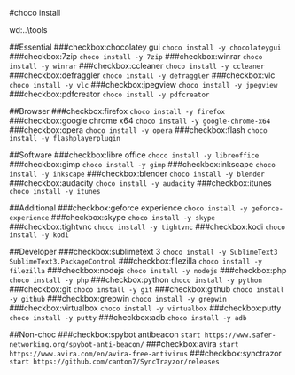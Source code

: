 #choco install

wd:..\tools

##Essential
###checkbox:chocolatey gui
`choco install -y chocolateygui`
###checkbox:7zip
`choco install -y 7zip`
###checkbox:winrar
`choco install -y winrar`
###checkbox:ccleaner
`choco install -y ccleaner`
###checkbox:defraggler
`choco install -y defraggler`
###checkbox:vlc
`choco install -y vlc`
###checkbox:jpegview
`choco install -y jpegview`
###checkbox:pdfcreator
`choco install -y pdfcreator`

##Browser
###checkbox:firefox
`choco install -y firefox`
###checkbox:google chrome x64
`choco install -y google-chrome-x64`
###checkbox:opera
`choco install -y opera`
###checkbox:flash
`choco install -y flashplayerplugin`

##Software
###checkbox:libre office
`choco install -y libreoffice`
###checkbox:gimp
`choco install -y gimp`
###checkbox:inkscape
`choco install -y inkscape`
###checkbox:blender
`choco install -y blender`
###checkbox:audacity
`choco install -y audacity`
###checkbox:itunes
`choco install -y itunes`

##Additional
###checkbox:geforce experience
`choco install -y geforce-experience`
###checkbox:skype
`choco install -y skype`
###checkbox:tightvnc
`choco install -y tightvnc`
###checkbox:kodi
`choco install -y kodi`

##Developer
###checkbox:sublimetext 3
`choco install -y SublimeText3 SublimeText3.PackageControl`
###checkbox:filezilla
`choco install -y filezilla`
###checkbox:nodejs
`choco install -y nodejs`
###checkbox:php
`choco install -y php`
###checkbox:python
`choco install -y python`
###checkbox:git
`choco install -y git`
###checkbox:github
`choco install -y github`
###checkbox:grepwin
`choco install -y grepwin`
###checkbox:virtualbox
`choco install -y virtualbox`
###checkbox:putty
`choco install -y putty`
###checkbox:adb
`choco install -y adb`

##Non-choc
###checkbox:spybot antibeacon
`start https://www.safer-networking.org/spybot-anti-beacon/`
###checkbox:avira
`start https://www.avira.com/en/avira-free-antivirus`
###checkbox:synctrazor
`start https://github.com/canton7/SyncTrayzor/releases`